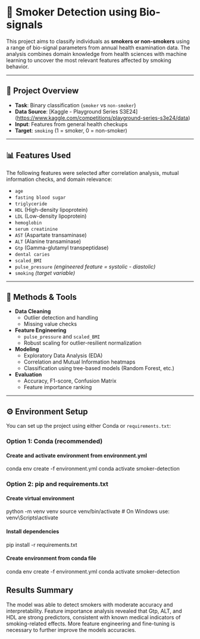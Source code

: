 # 🧠 Smoker Detection using Bio-signals

This project aims to classify individuals as **smokers or non-smokers** using a range of bio-signal parameters from annual health examination data. The analysis combines domain knowledge from health sciences with machine learning to uncover the most relevant features affected by smoking behavior.

---

## 📂 Project Overview

- **Task**: Binary classification (`smoker` vs `non-smoker`)
- **Data Source**: [Kaggle - Playground Series S3E24] (https://www.kaggle.com/competitions/playground-series-s3e24/data)
- **Input**:  Features from general health checkups
- **Target**:  `smoking` (1 = smoker, 0 = non-smoker)

---

## 📊 Features Used

The following features were selected after correlation analysis, mutual information checks, and domain relevance:

- `age`
- `fasting blood sugar`
- `triglyceride`
- `HDL` (High-density lipoprotein)
- `LDL` (Low-density lipoprotein)
- `hemoglobin`
- `serum creatinine`
- `AST` (Aspartate transaminase)
- `ALT` (Alanine transaminase)
- `Gtp` (Gamma-glutamyl transpeptidase)
- `dental caries`
- `scaled_BMI`
- `pulse_pressure` *(engineered feature = systolic - diastolic)*
- `smoking` *(target variable)*

---

## 🧪 Methods & Tools

- **Data Cleaning**
  - Outlier detection and handling
  - Missing value checks
- **Feature Engineering**
  - `pulse_pressure` and `scaled_BMI`
  - Robust scaling for outlier-resilient normalization
- **Modeling**
  - Exploratory Data Analysis (EDA)
  - Correlation and Mutual Information heatmaps
  - Classification using tree-based models (Random Forest, etc.)
- **Evaluation**
  - Accuracy, F1-score, Confusion Matrix
  - Feature importance ranking

---
## ⚙️ Environment Setup

You can set up the project using either Conda or `requirements.txt`:

### Option 1: Conda (recommended)
#### Create and activate environment from environment.yml
conda env create -f environment.yml
conda activate smoker-detection

### Option 2: pip and requirements.txt

#### Create virtual environment
python -m venv venv
source venv/bin/activate  # On Windows use: venv\Scripts\activate

#### Install dependencies
pip install -r requirements.txt

#### Create environment from conda file
conda env create -f environment.yml
conda activate smoker-detection

## Results Summary
The model was able to detect smokers with moderate accuracy and interpretability. Feature importance analysis revealed that Gtp, ALT, and HDL are strong predictors, consistent with known medical indicators of smoking-related effects. More feature engineering and fine-tuning is necessary to further improve the models accuracies.
